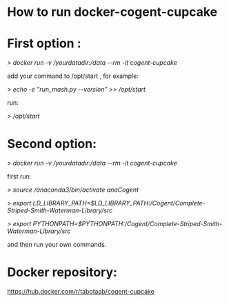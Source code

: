 # How to run docker-cogent-cupcake

# First option :
*> docker run -v /yourdatadir:/data --rm -it cogent-cupcake*

add your command to /opt/start , for example:

*> echo -e "run_mash.py --version" >> /opt/start*

run:

*> /opt/start*

# Second option:
*> docker run -v /yourdatadir:/data --rm -it cogent-cupcake*

first run:

*> source /anaconda3/bin/activate anaCogent*

*> export LD_LIBRARY_PATH=$LD_LIBRARY_PATH:/Cogent/Complete-Striped-Smith-Waterman-Library/src*

*> export PYTHONPATH=$PYTHONPATH:/Cogent/Complete-Striped-Smith-Waterman-Library/src*

and then run your own commands.

# Docker repository:
https://hub.docker.com/r/tabotaab/cogent-cupcake
